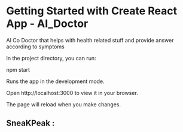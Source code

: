 # Getting Started with Create React App - AI_Doctor
<u></u>
AI Co Doctor that helps with health related stuff and provide answer according to symptoms

In the project directory, you can run:

npm start

Runs the app in the development mode.

Open http://localhost:3000 to view it in your browser.

The page will reload when you make changes.

## SneaKPeak :